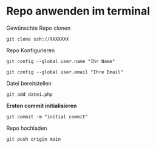 # Repo anwenden im terminal

Gewünschte Repo clonen

    git clone ssh://XXXXXXX

Repo Konfigurieren

    git config --global user.name "Ihr Name"

    git config --global user.email "Ihre Email"


Datei bereitstellen

    git add datei.php

**Ersten commit initialisieren**

    git commit -m "initial commit"

Repo hochladen

    git push origin main
